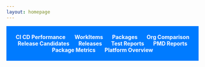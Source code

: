 ```yaml
---
layout: homepage
---
```


<style>
ul {
    list-style-type: none;
    padding: 20px 0;
    background: #007bff;
    text-align: center;
    margin-bottom: 20px;
}
ul li {
    display: inline-block;
    margin: 0 10px;
}
ul li a {
    color: #fff;
    font-weight: bold;
    text-decoration: none;
}
ul li a.selected {
    background-color: #0056b3;
    padding: 5px 10px;
    border-radius: 5px;
}
iframe {
    width: 100%;
    height: calc(100vh - 5vh - 60px);
    border: none;
    display: none;
}
#fullscreenIcon, #rotateIcon {
    position: absolute;
    top: 10px;
    right: 10px;
    cursor: pointer;
    color: #007bff;
    font-size: 24px;
}
#rotateIcon {
    right: 50px;
}

#orgSelector, #testOrgSelector, #domainSelector, #branchSelector {
    text-align: right;
    display: none;
    color: #34bdeb;
    padding: 10px;
    border-radius: 5px;
}

#orgSelector span, #testOrgSelector span, #domainSelector span, #branchSelector span{
    margin-right: 10px;
    font-weight: bold;
}

#orgSelector select,#testOrgSelector select, #domainSelector select, #branchSelector select {
    border: none;
    background: #0056b3;
    color: #fff;
    padding: 10px;
    margin: 5px;
    border-radius: 5px;
}

</style>

<ul id="navBar">
    <li><a href="#cicd">CI CD Performance</a></li>
    <li><a href="#workItems">WorkItems</a></li>
    <li><a href="#packages">Packages</a></li>
    <li><a href="#orgComparison">Org Comparison</a></li>
    <li><a href="#releasedefns">Release Candidates</a></li>
    <li><a href="#releases">Releases</a></li>
    <li><a href="#apexTests">Test Reports</a></li>
    <li><a href="#pmdReport">PMD Reports</a></li>
    <li><a href="#packageSummary">Package Metrics</a></li>
    <li><a href="#platformOverview">Platform Overview</a></li>
</ul>

<div id="orgSelector" style="text-align: right; display: none;">
    <span>Select an Org:</span>
    <select id="orgSelect">
        {% for org in site.data.orgs %}
        <option value="{{ org }}">{{ org }}</option>
        {% endfor %}
    </select>
</div>

<div id="testOrgSelector" style="text-align: right; display: none;">
    <span>Select an Org:</span>
    <select id="testOrgSelect">
        {% for org in site.data.testorgs %}
        <option value="{{ org }}">{{ org }}</option>
        {% endfor %}
    </select>
</div>

<div id="branchSelector" style="text-align: right; display: none;">
    <span>Select a Branch:</span>
      <select id="branchSelect">
        {% for branch in site.data.branches %}
        <option value="{{ branch }}">{{ branch }}</option>
        {% endfor %}
    </select>
</div>

<div id="domainSelector" style="text-align: right; display: none;">
    <span>Select a Domain/Release config:</span>
      <select id="domainSelect">
        {% for domain in site.data.domains %}
        <option value="{{ domain }}">{{ domain }}</option>
        {% endfor %}
    </select>
</div>



<!-- Icons -->
<i id="fullscreenIcon" class="fas fa-expand-arrows-alt" onclick="toggleFullscreen()"></i>
<i id="rotateIcon" class="fas fa-sync-alt" onclick="toggleRotation()"></i>

<!-- Iframes -->
<iframe id="iframe1"></iframe>
<iframe id="iframe2"></iframe>
<iframe id="iframe3"></iframe>
<iframe id="iframe4"></iframe>
<iframe id="iframe5"></iframe>
<iframe id="iframe6"></iframe>
<iframe id="iframe7"></iframe>
<iframe id="iframe8"></iframe>
<iframe id="iframe9"></iframe>
<iframe id="iframe10"></iframe>


<script>
var fullscreen = false;
var rotating = false;
var rotateInterval;

{% assign dashboard = site.data.dashboard %}

var baseUrl = window.location.origin;
var pathArray = window.location.pathname.split('/');
let siteSuffix=`/${pathArray[1]}/`
if(siteSuffix=='//')
  siteSuffix='';


var tabs = {
    'cicd': {
        iframeId: 'iframe1',
        url: '{{ dashboard.cicd_performance_dashboard_url }}'
    },
    'workItems': {
        iframeId: 'iframe10',
        url: `${siteSuffix}/workitems/workitems.html`
    },
     'packages': {
        iframeId: 'iframe2',
        url: `${siteSuffix}/packageviewer/`
    },
    'orgComparison': {
        iframeId: 'iframe3',
        url: `${siteSuffix}/packageVersionReports/packageVersionReport.html`
    },
      'releasedefns': {
        iframeId: 'iframe4',
        url: `${siteSuffix}/releasedefns/`  // url will be completed in showTab function
    },
    'releases': {
        iframeId: 'iframe5',
        url: `${siteSuffix}/releaselogs/`  // url will be completed in showTab function
    },
    'apexTests': {
        iframeId: 'iframe6',
        url: `${siteSuffix}/apextestResults/`
    },
    'pmdReport': {
        iframeId: 'iframe7',
        url: `${siteSuffix}/pmd/pmdReport.html`
    },
    'packageSummary': {
        iframeId: 'iframe8',
        url: '{{ dashboard.package_summary_dasbhoard_url }}'
    },
    'platformOverview': {
        iframeId: 'iframe9',
        url: '{{ dashboard.platform_overview_dashboard_url }}'
    }
  
};



function showTab(hash) {
    var tab = tabs[hash];

    if (!tab) {
        console.error('Invalid hash: ' + hash);
        return;
    }

    // Hide all iframes
    var iframes = document.getElementsByTagName('iframe');
    for (var i = 0; i < iframes.length; i++) {
        iframes[i].style.display = 'none';
        iframes[i].src = '';
    }

    // Show the selected iframe and set its src
    var iframe = document.getElementById(tab.iframeId);
    iframe.style.display = 'block';

    if(hash === 'apexTests') {
        document.getElementById('testOrgSelector').style.display = 'block';
        document.getElementById('orgSelector').style.display = 'none';
        document.getElementById('domainSelector').style.display = 'none';
        var selectedOrg = document.getElementById('testOrgSelect').value;
        iframe.src = tab.url + selectedOrg + '.html';
    } 
    else if(hash === 'packages') {
        var selectedBranch = document.getElementById('branchSelect').value;
        iframe.src = tab.url + selectedBranch+ '.html';
       
        document.getElementById('orgSelector').style.display = 'none';
        document.getElementById('branchSelector').style.display = 'block';
        document.getElementById('domainSelector').style.display = 'none';
        document.getElementById('testOrgSelector').style.display = 'none';
    } 
    else if(hash === 'releasedefns') {
        var selectedDomain = document.getElementById('domainSelect').value;
        var selectedBranch = document.getElementById('branchSelect').value;
        iframe.src = tab.url + selectedBranch + "/"+ selectedDomain + '.html';       
        document.getElementById('orgSelector').style.display = 'none';
        document.getElementById('branchSelector').style.display = 'block';
        document.getElementById('domainSelector').style.display = 'block';
        document.getElementById('testOrgSelector').style.display = 'none';
    } else if (hash === 'releases')
    {
        var selectedDomain = document.getElementById('domainSelect').value;
        iframe.src = tab.url + selectedDomain + '.html';
       
        document.getElementById('orgSelector').style.display = 'none';
        document.getElementById('branchSelector').style.display = 'none';
        document.getElementById('domainSelector').style.display = 'block';
        document.getElementById('testOrgSelector').style.display = 'none';
    }
    else {
        iframe.src = tab.url;
       
        document.getElementById('orgSelector').style.display = 'none';
        document.getElementById('branchSelector').style.display = 'none';
        document.getElementById('domainSelector').style.display = 'none';
        document.getElementById('testOrgSelector').style.display = 'none';
    }

    // Highlight the selected link
    var links = document.querySelectorAll('ul#navBar li a');
    for (var i = 0; i < links.length; i++) {
        links[i].classList.remove('selected');
    }
    var link = document.querySelector('ul#navBar li a[href="#' + hash + '"]');
    link.classList.add('selected');
}

 function initializePage() {
            var hash = window.location.hash.substring(1);
            showTab(hash || 'cicd');
}

function toggleFullscreen() {
    if (!fullscreen) {
        if (document.documentElement.requestFullscreen) {
            document.documentElement.requestFullscreen();
        } else if (document.documentElement.mozRequestFullScreen) { /* Firefox */
            document.documentElement.mozRequestFullScreen();
        } else if (document.documentElement.webkitRequestFullscreen) { /* Chrome, Safari & Opera */
            document.documentElement.webkitRequestFullscreen();
        } else if (document.documentElement.msRequestFullscreen) { /* IE/Edge */
            document.documentElement.msRequestFullscreen();
        }
    } else {
        if (document.exitFullscreen) {
            document.exitFullscreen();
        } else if (document.mozCancelFullScreen) { /* Firefox */
            document.mozCancelFullScreen();
        } else if (document.webkitExitFullscreen) { /* Chrome, Safari and Opera */
            document.webkitExitFullscreen();
        } else if (document.msExitFullscreen) { /* IE/Edge */
            document.msExitFullscreen();
        }
    }
    fullscreen = !fullscreen;
}

function toggleRotation() {
    if (rotating) {
        clearInterval(rotateInterval);
    } else {
        rotateInterval = setInterval(function() {
            var selectedLink = document.querySelector('ul#navBar li a.selected');
            var nextLink = selectedLink.parentElement.nextSibling;
            if (!nextLink) {
                nextLink = document.querySelector('ul#navBar li a:first-child');
            }
            window.location.hash = nextLink.getAttribute("href").substring(1);
        }, 2 * 60 * 1000); // every 2 minutes
    }
    rotating = !rotating;
}

window.onload = function() {
    initializePage();

     // Event listener for org selection dropdown
    document.getElementById('orgSelect').addEventListener('change', function() {
        if (window.location.hash.substring(1) === 'apexTests') {
            showTab('apexTests');
        }
    });

     document.getElementById('domainSelect').addEventListener('change', function() {
        if (window.location.hash.substring(1) === 'releasedefns') {
            showTab('releasedefns');
        }
        else if (window.location.hash.substring(1) === 'releases') {
            showTab('releases');
        }
    });

      document.getElementById('branchSelect').addEventListener('change', function() {
        if (window.location.hash.substring(1) === 'releasedefns') {
            showTab('releasedefns');
        }
        else if (window.location.hash.substring(1) === 'domains') {
            showTab('domains');
        }
    });


};

window.onhashchange = function() {
    var hash = window.location.hash.substring(1);
    showTab(hash);
};
window.onhashchange = function() {
            initializePage();
};
</script>